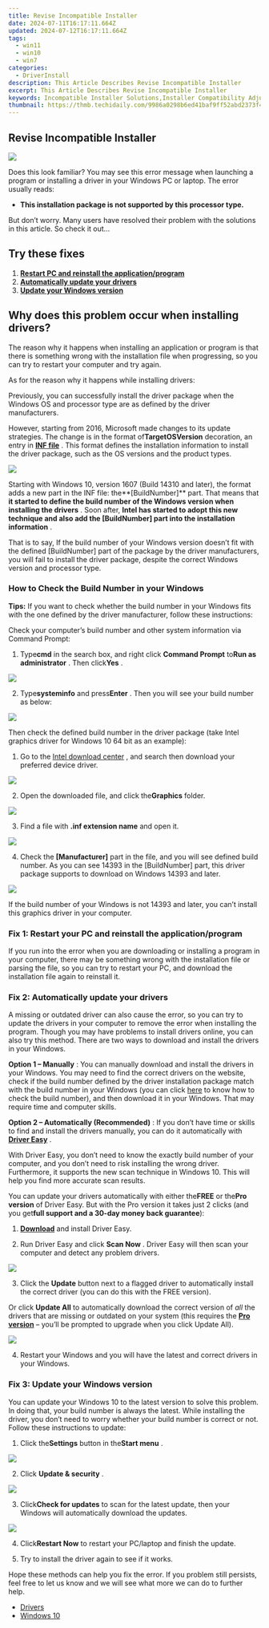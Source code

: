 ```yaml
---
title: Revise Incompatible Installer
date: 2024-07-11T16:17:11.664Z
updated: 2024-07-12T16:17:11.664Z
tags:
  - win11
  - win10
  - win7
categories:
  - DriverInstall
description: This Article Describes Revise Incompatible Installer
excerpt: This Article Describes Revise Incompatible Installer
keywords: Incompatible Installer Solutions,Installer Compatibility Adjustments,Software Installation Troubleshooting,Optimizing Software Installer Performance,Installation Error Fixes,Software Setup Compatibility Tips,Revised Software Installation Protocols
thumbnail: https://thmb.techidaily.com/9986a0298b6ed41baf9ff52abd2373f4874f20858ec27b5c29bc07659651b716.jpg
---
```


## Revise Incompatible Installer

![](https://images.drivereasy.com/wp-content/uploads/2017/11/img_5a0bf7fa95390.png)

 Does this look familiar? You may see this error message when launching a program or installing a driver in your Windows PC or laptop. The error usually reads:

* **This installation package is not supported by this processor type.**

 But don’t worry. Many users have resolved their problem with the solutions in this article. So check it out…

## Try these fixes

1. [**Restart PC and reinstall the application/program**](#Fix1) **[](#Method1)**
2. [**Automatically update your drivers**](#Fix2)
3. [**Update your Windows version**](#Fix3)

## Why does this problem occur when installing drivers?

 The reason why it happens when installing an application or program is that there is something wrong with the installation file when progressing, so you can try to restart your computer and try again.

As for the reason why it happens while installing drivers:

 Previously, you can successfully install the driver package when the Windows OS and processor type are as defined by the driver manufacturers.

 However, starting from 2016, Microsoft made changes to its update strategies. The change is in the format of**TargetOSVersion** decoration, an entry in **[INF file](https://docs.microsoft.com/en-us/windows-hardware/drivers/install/inf-manufacturer-section)**  . This format defines the installation information to install the driver package, such as the OS versions and the product types.

![](https://images.drivereasy.com/wp-content/uploads/2017/11/img_5a0bf47b50435.png)

 Starting with Windows 10, version 1607 (Build 14310 and later), the format adds a new part in the INF file: the**\[BuildNumber\]** part. That means that **it started to define the build number of the Windows version when installing the drivers** . Soon after, **Intel has started to adopt this new technique and also add the \[BuildNumber\] part into the installation information** .

 That is to say, If the build number of your Windows version doesn’t fit with the defined \[BuildNumber\] part of the package by the driver manufacturers, you will fail to install the driver package, despite the correct Windows version and processor type.

### **How to Check the Build Number in your Windows**

**Tips:** If you want to check whether the build number in your Windows fits with the one defined by the driver manufacturer, follow these instructions:

 Check your computer’s build number and other system information via Command Prompt:

 1) Type**cmd** in the search box, and right click **Command Prompt** to**Run as administrator** . Then click**Yes** .

![](https://images.drivereasy.com/wp-content/uploads/2017/11/img_5a018c0f66b68.png)

 2) Type**systeminfo** and press**Enter** . Then you will see your build number as below:

![](https://images.drivereasy.com/wp-content/uploads/2017/11/img_5a0c202e7a2f5.png)

 Then check the defined build number in the driver package (take Intel graphics driver for Windows 10 64 bit as an example):

 1) Go to the [Intel download center](https://downloadcenter.intel.com/) , and search then download your preferred device driver.

![](https://images.drivereasy.com/wp-content/uploads/2017/11/img_5a0c21f7f0851.jpg)

 2) Open the downloaded file, and click the**Graphics** folder.

![](https://images.drivereasy.com/wp-content/uploads/2017/11/img_5a0c1a2de4eb3.png)

 3) Find a file with **.inf extension name** and open it.

![](https://images.drivereasy.com/wp-content/uploads/2017/11/img_5a0c1a97204a5.jpg)

 4) Check the **\[Manufacturer\]** part in the file, and you will see defined build number. As you can see 14393 in the \[BuildNumber\] part, this driver package supports to download on Windows 14393 and later.

![](https://images.drivereasy.com/wp-content/uploads/2017/11/img_5a0c1b58eebf9.png)

 If the build number of your Windows is not 14393 and later, you can’t install this graphics driver in your computer.

### Fix 1: Restart your PC and reinstall the application/program

 If you run into the error when you are downloading or installing a program in your computer, there may be something wrong with the installation file or parsing the file, so you can try to restart your PC, and download the installation file again to reinstall it.

### Fix 2: Automatically update your drivers

 A missing or outdated driver can also cause the error, so you can try to update the drivers in your computer to remove the error when installing the program. Though you may have problems to install drivers online, you can also try this method. There are two ways to download and install the drivers in your Windows.

**Option 1 – Manually** : You can manually download and install the drivers in your Windows. You may need to find the correct drivers on the website, check if the build number defined by the driver installation package match with the build number in your Windows (you can click [here](#Step1) to know how to check the build number), and then download it in your Windows. That may require time and computer skills.

**Option 2 – Automatically (Recommended)** : If you don’t have time or skills to find and install the drivers manually, you can do it automatically with [**Driver Easy**](https://tools.techidaily.com/drivereasy/download/) .

 With Driver Easy, you don’t need to know the exactly build number of your computer, and you don’t need to risk installing the wrong driver. Furthermore, it supports the new scan technique in Windows 10\. This will help you find more accurate scan results.

 You can update your drivers automatically with either the**FREE** or the**Pro version** of Driver Easy. But with the Pro version it takes just 2 clicks (and you get**full support and a 30-day money back guarantee**):

 1) [**Download**](https://tools.techidaily.com/drivereasy/download/)   and install Driver Easy.

 2) Run Driver Easy and click **Scan Now** . Driver Easy will then scan your computer and detect any problem drivers.

![](https://images.drivereasy.com/wp-content/uploads/2017/11/img_5a0c05705e2b9.jpg)

 3) Click the **Update**  button next to a flagged driver to automatically install the correct driver (you can do this with the FREE version).

Or click **Update All** to automatically download the correct version of _all_  the drivers that are missing or outdated on your system (this requires the [**Pro version**](https://tools.techidaily.com/drivereasy/download/) – you’ll be prompted to upgrade when you click Update All).

![](https://images.drivereasy.com/wp-content/uploads/2017/11/img_5a0bf3e95e05a.jpg)

 4) Restart your Windows and you will have the latest and correct drivers in your Windows.

### Fix 3: Update your Windows version

 You can update your Windows 10 to the latest version to solve this problem. In doing that, your build number is always the latest. While installing the driver, you don’t need to worry whether your build number is correct or not. Follow these instructions to update:

 1) Click the**Settings** button in the**Start menu** .

![](https://images.drivereasy.com/wp-content/uploads/2017/11/img_5a0beef3646db.png)

 2) Click **Update & security** .

![](https://images.drivereasy.com/wp-content/uploads/2017/11/img_5a0bef3bdbe04.jpg)

 3) Click**Check for updates** to scan for the latest update, then your Windows will automatically download the updates.

![](https://images.drivereasy.com/wp-content/uploads/2017/11/img_5a0bf009896fc.png)

 4) Click**Restart Now** to restart your PC/laptop and finish the update.

 5) Try to install the driver again to see if it works.

 Hope these methods can help you fix the error. If you problem still persists, feel free to let us know and we will see what more we can do to further help.

* [Drivers](https://tools.techidaily.com/drivereasy/download/)
* [Windows 10](https://tools.techidaily.com/drivereasy/download/)

<ins class="adsbygoogle"
     style="display:block"
     data-ad-format="autorelaxed"
     data-ad-client="ca-pub-7571918770474297"
     data-ad-slot="1223367746"></ins>



<ins class="adsbygoogle"
     style="display:block"
     data-ad-client="ca-pub-7571918770474297"
     data-ad-slot="8358498916"
     data-ad-format="auto"
     data-full-width-responsive="true"></ins>




